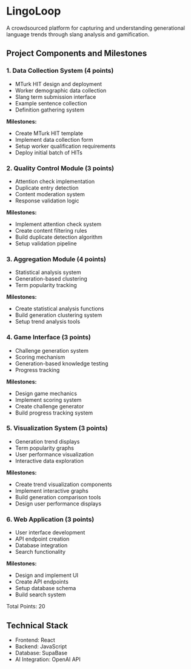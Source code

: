 # LingoLoop

A crowdsourced platform for capturing and understanding generational language trends through slang analysis and gamification.

## Project Components and Milestones

### 1. Data Collection System (4 points)

- MTurk HIT design and deployment
- Worker demographic data collection
- Slang term submission interface
- Example sentence collection
- Definition gathering system

**Milestones:**

- Create MTurk HIT template
- Implement data collection form
- Setup worker qualification requirements
- Deploy initial batch of HITs

### 2. Quality Control Module (3 points)

- Attention check implementation
- Duplicate entry detection
- Content moderation system
- Response validation logic

**Milestones:**

- Implement attention check system
- Create content filtering rules
- Build duplicate detection algorithm
- Setup validation pipeline

### 3. Aggregation Module (4 points)

- Statistical analysis system
- Generation-based clustering
- Term popularity tracking

**Milestones:**

- Create statistical analysis functions
- Build generation clustering system
- Setup trend analysis tools

### 4. Game Interface (3 points)

- Challenge generation system
- Scoring mechanism
- Generation-based knowledge testing
- Progress tracking

**Milestones:**

- Design game mechanics
- Implement scoring system
- Create challenge generator
- Build progress tracking system

### 5. Visualization System (3 points)

- Generation trend displays
- Term popularity graphs
- User performance visualization
- Interactive data exploration

**Milestones:**

- Create trend visualization components
- Implement interactive graphs
- Build generation comparison tools
- Design user performance displays

### 6. Web Application (3 points)

- User interface development
- API endpoint creation
- Database integration
- Search functionality

**Milestones:**

- Design and implement UI
- Create API endpoints
- Setup database schema
- Build search system

Total Points: 20

## Technical Stack

- Frontend: React
- Backend: JavaScript
- Database: SupaBase 
- AI Integration: OpenAI API
